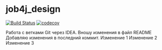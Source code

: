 # job4j_design
[![Build Status](https://travis-ci.org/DmitriyYugai/job4j_design.svg?branch=master)](https://travis-ci.org/DmitriyYugai/job4j_design)
[![codecov](https://codecov.io/gh/DmitriyYugai/job4j_design/branch/master/graph/badge.svg?token=JR1UW0L37O)](https://codecov.io/gh/DmitriyYugai/job4j_design)

Работа с ветками Git через IDEA.
Вношу изменения в файл README
Добавляю изменения в последний коммит.
Изменение 1
Изменение 2
Изменение 3